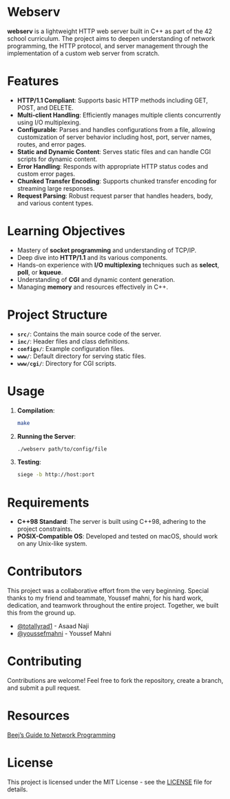 # Webserv

**webserv** is a lightweight HTTP web server built in C++ as part of the 42 school curriculum. The project aims to deepen understanding of network programming, the HTTP protocol, and server management through the implementation of a custom web server from scratch.

# Features 

- **HTTP/1.1 Compliant**: Supports basic HTTP methods including GET, POST, and DELETE.
- **Multi-client Handling**: Efficiently manages multiple clients concurrently using I/O multiplexing.
- **Configurable**: Parses and handles configurations from a file, allowing customization of server behavior including host, port, server names, routes, and error pages.
- **Static and Dynamic Content**: Serves static files and can handle CGI scripts for dynamic content.
- **Error Handling**: Responds with appropriate HTTP status codes and custom error pages.
- **Chunked Transfer Encoding**: Supports chunked transfer encoding for streaming large responses.
- **Request Parsing**: Robust request parser that handles headers, body, and various content types.

# Learning Objectives

- Mastery of **socket programming** and understanding of TCP/IP.
- Deep dive into **HTTP/1.1** and its various components.
- Hands-on experience with **I/O multiplexing** techniques such as **select**, **poll**, or **kqueue**.
- Understanding of **CGI** and dynamic content generation.
- Managing **memory** and resources effectively in C++.

# Project Structure

- **`src/`**: Contains the main source code of the server.
- **`inc/`**: Header files and class definitions.
- **`configs/`**: Example configuration files.
- **`www/`**: Default directory for serving static files.
- **`www/cgi/`**: Directory for CGI scripts.

# Usage

1. **Compilation**:
   ```bash
   make
   ```

2. **Running the Server**:
    ```bash
    ./webserv path/to/config/file
    ```

3. **Testing**:
    ```bash
    siege -b http://host:port
    ```

# Requirements

- **C++98 Standard**: The server is built using C++98, adhering to the project constraints.
- **POSIX-Compatible OS**: Developed and tested on macOS, should work on any Unix-like system.

# Contributors

This project was a collaborative effort from the very beginning. Special thanks to my friend and teammate, Youssef mahni, for his hard work, dedication, and teamwork throughout the entire project. Together, we built this from the ground up.

- [@totallyrad1](https://github.com/totallyrad1) - Asaad Naji
- [@youssefmahni](https://github.com/youssefmahni) - Youssef Mahni

# Contributing

Contributions are welcome! Feel free to fork the repository, create a branch, and submit a pull request.

# Resources

[Beej’s Guide to Network Programming](https://beej.us/guide/bgnet/pdf/bgnet_usl_c_1.pdf)

# License
This project is licensed under the MIT License - see the [LICENSE](LICENSE) file for details.
